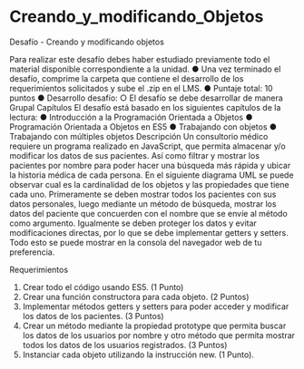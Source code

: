 # Creando_y_modificando_Objetos
Desafío - Creando y modificando objetos

Para realizar este desafío debes haber estudiado previamente todo el material
disponible correspondiente a la unidad.
● Una vez terminado el desafío, comprime la carpeta que contiene el desarrollo de los
requerimientos solicitados y sube el .zip en el LMS.
● Puntaje total: 10 puntos
● Desarrollo desafío:
○ El desafío se debe desarrollar de manera Grupal
Capítulos
El desafío está basado en los siguientes capítulos de la lectura:
● Introducción a la Programación Orientada a Objetos
● Programación Orientada a Objetos en ES5
● Trabajando con objetos
● Trabajando con múltiples objetos
Descripción
Un consultorio médico requiere un programa realizado en JavaScript, que permita almacenar
y/o modificar los datos de sus pacientes. Así como filtrar y mostrar los pacientes por
nombre para poder hacer una búsqueda más rápida y ubicar la historia médica de cada
persona. En el siguiente diagrama UML se puede observar cual es la cardinalidad de los
objetos y las propiedades que tiene cada uno.
Primeramente se deben mostrar todos los pacientes con sus datos personales, luego
mediante un método de búsqueda, mostrar los datos del paciente que concuerden con el
nombre que se envíe al método como argumento. Igualmente se deben proteger los datos y
evitar modificaciones directas, por lo que se debe implementar getters y setters. Todo esto
se puede mostrar en la consola del navegador web de tu preferencia.

Requerimientos
1. Crear todo el código usando ES5. (1 Punto)
2. Crear una función constructora para cada objeto. (2 Puntos)
3. Implementar métodos getters y setters para poder acceder y modificar los datos de
los pacientes. (3 Puntos)
4. Crear un método mediante la propiedad prototype que permita buscar los datos de
los usuarios por nombre y otro método que permita mostrar todos los datos de los
usuarios registrados.
(3 Puntos)
5. Instanciar cada objeto utilizando la instrucción new. (1 Punto).

